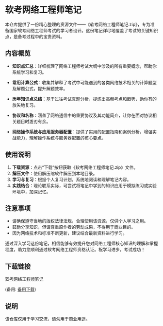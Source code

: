 # 软考网络工程师笔记

本仓库提供了一份精心整理的资源文件——《软考网络工程师笔记.zip》，专为准备国家软考网络工程师考试的学习者设计。这份笔记详尽地覆盖了考试的关键知识点，是备考过程中的宝贵资料。

## 内容概览

- **知识点汇总**：详细梳理了网络工程师考试大纲中涉及的所有重要概念，帮助你系统学习和复习。
  
- **常用计算公式**：收集并解释了考试中可能遇到的各类网络技术相关的计算题型及解题公式，提升解题效率。
  
- **历年知识点总结**：基于过往考试真题分析，提炼出高频考点和趋势，助你有的放矢地复习。
  
- **协议和名称**：涵盖了网络通信中的重要协议及其功能简介，让你在面对协议相关题目时游刃有余。
  
- **网络操作系统与应用服务器配置**：提供了实用的配置指南和案例分析，增强实战能力，理解操作系统与服务器配置的核心要点。

## 使用说明

1. **下载资源**：点击“下载”按钮获取《软考网络工程师笔记.zip》文件。
2. **解压文件**：使用解压缩软件解压到本地目录。
3. **学习与复习**：根据个人复习计划，系统地阅读和理解笔记内容。
4. **实践结合**：理论联系实际，可尝试将笔记中学到的知识应用于模拟练习或实验环境中，加深记忆。

## 注意事项

- 请确保遵守当地的版权法律法规，合理使用该资源，仅供个人学习之用。
- 鼓励分享知识，但请尊重原作者的劳动成果，不得用于商业目的。
- 因为网络技术和标准不断更新，建议结合最新资料进行学习。

通过深入学习这份笔记，相信能够有效提升您对网络工程师核心知识的理解和掌握程度，助力您顺利通过软考网络工程师资格认证。祝学习进步，考试成功！

## 下载链接
[软考网络工程师笔记](https://pan.quark.cn/s/28280d336e1f) 

(备用: [备用下载](https://pan.baidu.com/s/1xy0m939tubA9jR6iReIz8Q?pwd=1234))

## 说明

该仓库仅用于学习交流，请勿用于商业用途。
